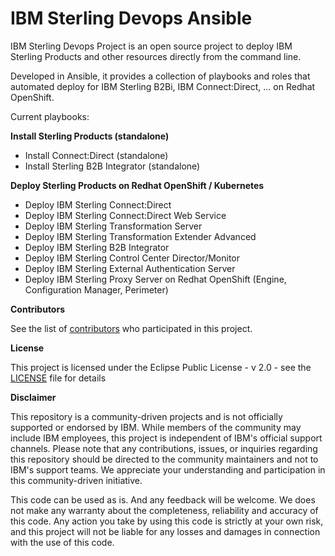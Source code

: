IBM Sterling Devops Ansible
===============================================================================

IBM Sterling Devops Project is an open source project to deploy IBM Sterling Products and other resources directly from the command line.

Developed in Ansible, it provides a collection of playbooks and roles that automated deploy for IBM Sterling B2Bi, IBM Connect:Direct, ... on Redhat OpenShift.

Current playbooks:

**Install Sterling Products (standalone)**

* Install Connect:Direct (standalone)
* Install Sterling B2B Integrator (standalone)


**Deploy Sterling Products on Redhat OpenShift / Kubernetes**

* Deploy IBM Sterling Connect:Direct
* Deploy IBM Sterling Connect:Direct Web Service
* Deploy IBM Sterling Transformation Server
* Deploy IBM Sterling Transformation Extender Advanced
* Deploy IBM Sterling B2B Integrator
* Deploy IBM Sterling Control Center Director/Monitor
* Deploy IBM Sterling External Authentication Server
* Deploy IBM Sterling Proxy Server on Redhat OpenShift (Engine, Configuration Manager, Perimeter)




**Contributors**

See the list of [contributors](https://github.com/ibm-sterling-devops/ansible-ibm-sterling/contributors) who participated in this project.

**License**

This project is licensed under the Eclipse Public License - v 2.0 - see the [LICENSE](https://github.com/ibm-sterling-devops/ansible-ibm-sterling/LICENSE) file for details

**Disclaimer**

This repository is a community-driven projects and is not officially supported or endorsed by IBM. While members of the community may include IBM employees, this project is independent of IBM's official support channels. Please note that any contributions, issues, or inquiries regarding this repository should be directed to the community maintainers and not to IBM's support teams. We appreciate your understanding and participation in this community-driven initiative.

This code can be used as is. And any feedback will be welcome. We does not make any warranty about the completeness, reliability and accuracy of this code. Any action you take by using this code is strictly at your own risk, and this project will not be liable for any losses and damages in connection with the use of this code.

